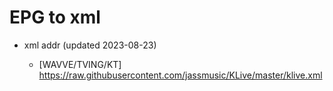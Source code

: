 # EPG to xml

* xml addr (updated 2023-08-23)

  - [WAVVE/TVING/KT]
    https://raw.githubusercontent.com/jassmusic/KLive/master/klive.xml

